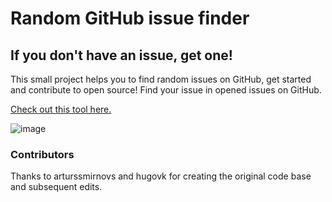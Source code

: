 # Random GitHub issue finder
## If you don't have an issue, get one!

This small project helps you to find random issues on GitHub, get started and contribute to open source!
Find your issue in opened issues on GitHub.

[Check out this tool here.](https://randomgithubissue.com/)

![image](https://repository-images.githubusercontent.com/301069136/6ef96600-062f-11eb-9617-2e1d6de75589)

### Contributors
Thanks to arturssmirnovs and hugovk for creating the original code base and subsequent edits.
